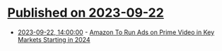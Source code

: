 # [Published on 2023-09-22](index.md)

* [2023-09-22, 14:00:00](https://slashdot.org/story/23/09/22/140227/amazon-to-run-ads-on-prime-video-in-key-markets-starting-in-2024?utm_source=rss1.0mainlinkanon&utm_medium=feed) - [Amazon To Run Ads on Prime Video in Key Markets Starting in 2024](https://slashdot.org/story/23/09/22/140227/amazon-to-run-ads-on-prime-video-in-key-markets-starting-in-2024?utm_source=rss1.0mainlinkanon&utm_medium=feed)
